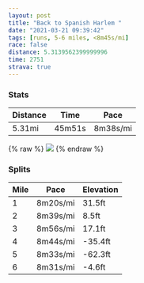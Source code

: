 ```yaml
---
layout: post
title: "Back to Spanish Harlem "
date: "2021-03-21 09:39:42"
tags: [runs, 5-6 miles, <8m45s/mi]
race: false
distance: 5.3139562399999996
time: 2751
strava: true
---
```


### Stats

| Distance | Time | Pace |
|----------|------|------|
|5.31mi|45m51s|8m38s/mi|

{% raw %}
<img src='https://maps.googleapis.com/maps/api/staticmap?maptype=roadmap&path=enc:qewwF`nsbMSPI?F[Vi@x@oCTm@nAmB\m@DONEJK\QTa@d@}A?EIIG?Xe@Na@PUh@mA@m@CGu@w@Ke@S]EAi@k@e@EWIk@}@SSo@e@KMFAOVKCe@U]YEc@K_@q@u@]QMCGMUUAIAVQAUOY_A_B_A_@?w@Y]S{@qAm@MS[Ia@[KKQ]]Fm@UQSGg@KUBMSg@Iu@g@MQGa@s@u@?WEIk@Ai@Kc@@YEa@Jk@c@UYa@Mi@_@_@]U[a@SIWUME?GGAUII}B_Bi@@KCQSa@UY?WIe@Uw@y@Qi@g@M]YMUs@AMIWIQO[IWQK?OOGy@EEGD}ABCAIWOQc@c@Us@Ec@o@aB]iAGm@Ai@@q@AGKKLw@BGDe@EwA@]FW@q@BQzAiD\eB@e@De@?KOg@AUMc@a@c@c@QYQYIsDmBcAq@_AqAi@c@Q[UgACc@?e@@UHi@p@mBHi@@k@Kq@Mq@IQW}@[c@c@U}@]a@]_@Mg@a@aB_DGUGQAQ]m@iA{@cA[i@Im@Cq@R}@`@g@Jy@Bc@Gw@y@_As@q@{@Uu@Wg@K_@u@}@UMg@@i@RQA_Bs@]I{@SqASyEqCS]sAcBcAgA_@O]]c@[UEcAc@{@e@cAgAi@aASq@AOM_AQu@AiBCMNaADuACo@E_@c@_Aa@[WYoBoAMWk@QgAm@o@o@eAc@{BeBoBmAyAkAw@g@k@UiBgAm@WaAMg@@eAJq@AKCOMkBGy@LaAr@[Ze@Bs@GsAo@QQu@]MK]e@yBoBcCeDg@c@WKc@GyANm@?_D[{A_@a@Y_@g@i@eAo@mBUWUO_@Da@TGHQl@AL@VDh@n@|@FRJPTTNh@Eb@Qf@a@j@e@P_@Fi@MwAaBg@_@s@]a@M]QKe@_@Yc@QUQW]Qg@Ao@?[P}@@cB]aACSu@SOFMGCOB[Pc@JeAHyARq@\a@Na@Fk@Ca@j@yAl@aAAa@n@iAr@}@Xi@HUCw@ISN]Fs@Je@F_A?_AB]Ri@Yi@\UHa@`@Yp@aA\DhAiBg@oBXaAHg@PQ`@U\a@Ho@x@sAN_@@MVa@Ne@H}@&key=AIzaSyC1MId7bFpkLXNAaYhBSTb8jLyiSqzbDtM&size=800x800&markers=color:yellow|label:S|40.75625,-73.99665&markers=color:green|label:F|40.79465000000004,-73.94158999999985'>
{% endraw %}

### Splits

| Mile | Pace | Elevation |
|------|------|-----------|
|1|8m20s/mi|31.5ft|
|2|8m39s/mi|8.5ft|
|3|8m56s/mi|17.1ft|
|4|8m44s/mi|-35.4ft|
|5|8m33s/mi|-62.3ft|
|6|8m31s/mi|-4.6ft|
